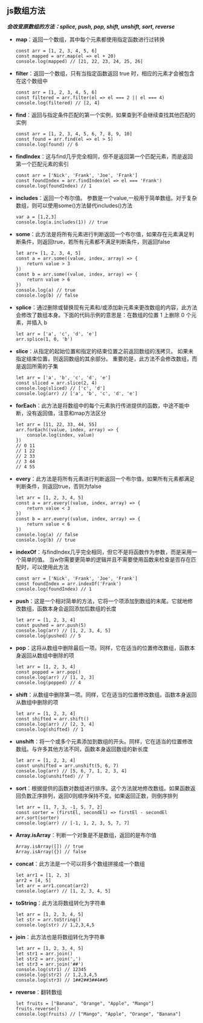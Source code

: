 ## js数组方法

  ***会改变原数组的方法：splice, push, pop, shift, unshift, sort, reverse***

* **map**：返回一个数组，其中每个元素都使用指定函数进行过转换
  ```
  const arr = [1, 2, 3, 4, 5, 6]
  const mapped = arr.map(el => el + 20)
  console.log(mapped) // [21, 22, 23, 24, 25, 26]
  ```
* **filter**：返回一个数组，只有当指定函数返回 true 时，相应的元素才会被包含在这个数组中
  ```
  const arr = [1, 2, 3, 4, 5, 6]
  const filtered = arr.filter(el => el === 2 || el === 4)
  console.log(filtered) // [2, 4]
  ```
* **find**：返回与指定条件匹配的第一个实例，如果查到不会继续查找其他匹配的实例
  ```
  const arr = [1, 2, 3, 4, 5, 6, 7, 8, 9, 10]
  const found = arr.find(el => el > 5)
  console.log(found) // 6
  ```
* **findIndex**：这与find几乎完全相同，但不是返回第一个匹配元素，而是返回第一个匹配元素的索引
  ```
  const arr = ['Nick', 'Frank', 'Joe', 'Frank']
  const foundIndex = arr.findIndex(el => el === 'Frank')
  console.log(foundIndex) // 1
  ```
* **includes**：返回一个布尔值。 参数是一个value,一般用于简单数组。对于复杂数组，则可以使用some()方法替代includes()方法
  ```
  var a = [1,2,3]
  console.log(a.includes(1)) // true
  ```
* **some**：此方法是将所有元素进行判断返回一个布尔值，如果存在元素满足判断条件，则返回true，若所有元素都不满足判断条件，则返回false
  ```
  let arr= [1, 2, 3, 4, 5]
  const a = arr.some((value, index, array) => {
      return value > 3
  })
  const b = arr.some((value, index, array) => {
      return value > 6
  })
  console.log(a) // true
  console.log(b) // false
  ```
* **splice**：通过删除或替换现有元素和/或添加新元素来更改数组的内容，此方法会修改了数组本身。下面的代码示例的意思是：在数组的位置 1 上删除 0 个元素，并插入 b
  ```
  let arr = ['a', 'c', 'd', 'e']
  arr.splice(1, 0, 'b')
  ```
* **slice**：从指定的起始位置和指定的结束位置之前返回数组的浅拷贝。 如果未指定结束位置，则返回数组的其余部分。 重要的是，此方法不会修改数组，而是返回所需的子集
  ```
  let arr = ['a', 'b', 'c', 'd', 'e']
  const sliced = arr.slice(2, 4)
  console.log(sliced) // ['c', 'd']
  console.log(arr) // ['a', 'b', 'c', 'd', 'e']
  ```
* **forEach**：此方法是将数组中的每个元素执行传进提供的函数，中途不能中断，没有返回值，注意和map方法区分
  ```
  let arr = [11, 22, 33, 44, 55]
  arr.forEach((value, index, array) => {
      console.log(index, value)
  })
  // 0 11
  // 1 22
  // 2 33
  // 3 44
  // 4 55
  ```
* **every**：此方法是将所有元素进行判断返回一个布尔值，如果所有元素都满足判断条件，则返回true，否则为false
  ```
  let arr = [1, 2, 3, 4, 5]
  const a = arr.every((value, index, array) => {
      return value < 3
  })
  const b = arr.every((value, index, array) => {
      return value < 6
  })
  console.log(a) // false
  console.log(b) // true
  ```
* **indexOf**：与findIndex几乎完全相同，但它不是将函数作为参数，而是采用一个简单的值。 当w你需要更简单的逻辑并且不需要使用函数来检查是否存在匹配时，可以使用此方法
  ```
  const arr = ['Nick', 'Frank', 'Joe', 'Frank']
  const foundIndex = arr.indexOf('Frank')
  console.log(foundIndex) // 1
  ```
* **push**：这是一个相对简单的方法，它将一个项添加到数组的末尾。它就地修改数组，函数本身会返回添加后数组的长度
  ```
  let arr = [1, 2, 3, 4]
  const pushed = arr.push(5)
  console.log(arr) // [1, 2, 3, 4, 5]
  console.log(pushed) // 5
  ```
* **pop**：这将从数组中删除最后一项。同样，它在适当的位置修改数组，函数本身返回从数组中删除的项
  ```
  let arr = [1, 2, 3, 4]
  const popped = arr.pop()
  console.log(arr) // [1, 2, 3]
  console.log(popped) // 4
  ```
* **shift**：从数组中删除第一项。同样，它在适当的位置修改数组。函数本身返回从数组中删除的项
  ```
  let arr = [1, 2, 3, 4]
  const shifted = arr.shift()
  console.log(arr) // [2, 3, 4]
  console.log(shifted) // 1
  ```
* **unshift**：将一个或多个元素添加到数组的开头。同样，它在适当的位置修改数组。与许多其他方法不同，函数本身返回数组的新长度
  ```
  let arr = [1, 2, 3, 4]
  const unshifted = arr.unshift(5, 6, 7)
  console.log(arr) // [5, 6, 7, 1, 2, 3, 4]
  console.log(unshifted) // 7
  ```
* **sort**：根据提供的函数对数组进行排序。这个方法就地修改数组。如果函数返回负数正序排列，返回0则顺序保持不变。如果返回正数，则倒序排列
  ```
  let arr = [1, 7, 3, -1, 5, 7, 2]
  const sorter = (firstEl, secondEl) => firstEl - secondEl
  arr.sort(sorter)
  console.log(arr) // [-1, 1, 2, 3, 5, 7, 7]
  ```
* **Array.isArray**：判断一个对象是不是数组，返回的是布尔值
  ```
  Array.isArray([]) // true
  Array.isArray({}) // false
  ```
* **concat**：此方法是一个可以将多个数组拼接成一个数组
  ```
  let arr1 = [1, 2, 3]
  arr2 = [4, 5]
  let arr = arr1.concat(arr2)
  console.log(arr) // [1, 2, 3, 4, 5]
  ```
* **toString**：此方法将数组转化为字符串
  ```
  let arr = [1, 2, 3, 4, 5]
  let str = arr.toString()
  console.log(str) // 1,2,3,4,5
  ```
* **join**：此方法也是将数组转化为字符串
  ```
  let arr = [1, 2, 3, 4, 5]
  let str1 = arr.join()
  let str2 = arr.join(',')
  let str3 = arr.join('##')
  console.log(str1) // 12345
  console.log(str2) // 1,2,3,4,5
  console.log(str3) // 1##2##3##4##5
  ```
* **reverse**：翻转数组
  ```
  let fruits = ["Banana", "Orange", "Apple", "Mango"]
  fruits.reverse()
  console.log(fruits) // ["Mango", "Apple", "Orange", "Banana"]
  ```
